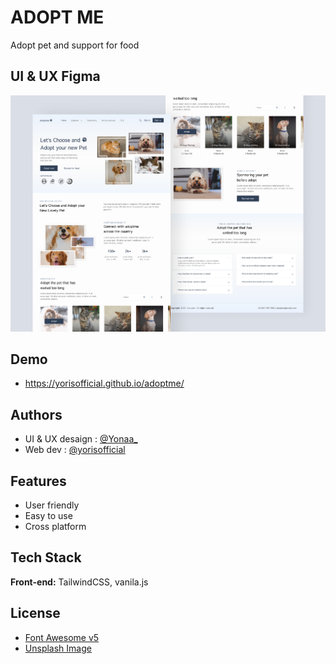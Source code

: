 # ADOPT ME 
Adopt pet and support for food

## UI & UX Figma
![SHOT IMAGE](https://github.com/yorisofficial/adoptme/blob/main/Shot.jpg)

## Demo
- https://yorisofficial.github.io/adoptme/




## Authors

- UI & UX desaign : [@Yonaa_](https://dribbble.com/shots/18631433-Adoptme-Landing-Page?utm_source=Clipboard_Shot&utm_campaign=Yonaa_&utm_content=Adoptme%20-%20Landing%20Page&utm_medium=Social_Share&utm_source=Clipboard_Shot&utm_campaign=Yonaa_&utm_content=Adoptme%20-%20Landing%20Page&utm_medium=Social_Share&utm_source=Clipboard_Shot&utm_campaign=Yonaa_&utm_content=Adoptme%20-%20Landing%20Page&utm_medium=Social_Share&utm_source=Clipboard_Shot&utm_campaign=Yonaa_&utm_content=Adoptme%20-%20Landing%20Page&utm_medium=Social_Share)
- Web dev : [@yorisofficial](https://www.github.com/yorisofficial)


## Features

- User friendly
- Easy to use
- Cross platform


## Tech Stack

**Front-end:** TailwindCSS, vanila.js


## License

- [Font Awesome v5](https://fontawesome.com/v5/search)
- [Unsplash Image](https://unsplash.com/)


